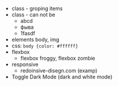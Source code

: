 


- class - groping items
- class - can not be 
  - abcd
  - фыва
  - 1fasdf
- elements body, img
- css: `body {color: #ffffff}`
- flexbox
  - flexbox froggy, flexbox zombie
- responsive
  - redoinsive-disegn.com (examp)
- Toggle Dark Mode (dark and white mode)

